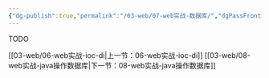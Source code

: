 ```yaml
---
{"dg-publish":true,"permalink":"/03-web/07-web实战-数据库/","dgPassFrontmatter":true}
---
```




TODO

[[03-web/06-web实战-ioc-di\|上一节：06-web实战-ioc-di]]
[[03-web/08-web实战-java操作数据库\|下一节：08-web实战-java操作数据库]]
